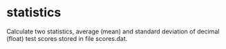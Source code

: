 # statistics
Calculate two statistics, average (mean) and standard deviation of decimal (float) test scores stored in file scores.dat.
